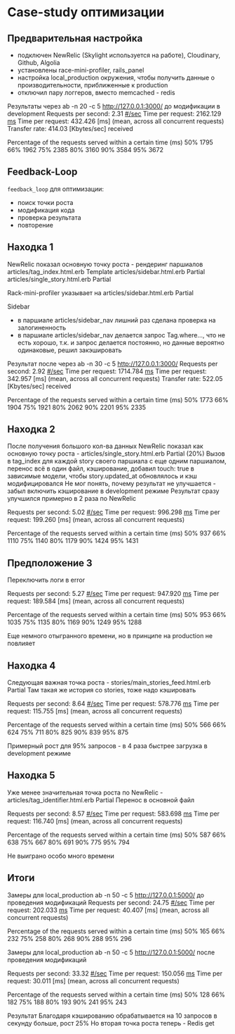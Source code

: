 # Case-study оптимизации

## Предварительная настройка

- подключен NewRelic (Skylight используется на работе), Cloudinary, Github, Algolia
- установлены race-mini-profiler, rails_panel
- настройка local_production окружения, чтобы получить данные о производительности, приближенные к production
- отключил пару логгеров, вместо memcached - redis

Результаты через ab -n 20 -c 5 http://127.0.0.1:3000/ до модификации в development
Requests per second: 2.31 [#/sec](mean)
Time per request: 2162.129 [ms](mean)
Time per request: 432.426 [ms] (mean, across all concurrent requests)
Transfer rate: 414.03 [Kbytes/sec] received

Percentage of the requests served within a certain time (ms)
50% 1795
66% 1962
75% 2385
80% 3160
90% 3584
95% 3672

## Feedback-Loop

`feedback_loop` для оптимизации:

- поиск точки роста
- модификация кода
- проверка результата
- повторение

## Находка 1

NewRelic показал основную точку роста - рендеринг паршиалов
articles/tag_index.html.erb Template
articles/sidebar.html.erb Partial
articles/single_story.html.erb Partial

Rack-mini-profiler указывает на articles/sidebar.html.erb Partial

Sidebar

- в паршиале articles/sidebar_nav лишний раз сделана проверка на залогиненность
- в паршиале articles/sidebar_nav делается запрос Tag.where..., что не есть хорошо, т.к. и запрос делается постоянно, но данные вероятно одинаковые, решил закэшировать

Результат после через ab -n 30 -c 5 http://127.0.0.1:3000/
Requests per second: 2.92 [#/sec](mean)
Time per request: 1714.784 [ms](mean)
Time per request: 342.957 [ms] (mean, across all concurrent requests)
Transfer rate: 522.05 [Kbytes/sec] received

Percentage of the requests served within a certain time (ms)
50% 1773
66% 1904
75% 1921
80% 2062
90% 2201
95% 2335

## Находка 2

После получения большого кол-ва данных NewRelic показал как основную точку роста - articles/single_story.html.erb Partial (20%)
Вызов в tag_index для каждой story своего паршиала с еще одним паршиалом, перенос всё в один файл, кэширование, добавил touch: true в зависимые модели, чтобы story.updated_at обновлялось и кэш модифицировался
Не мог понять, почему результат не улучшается - забыл включить кэширование в development режиме
Результат сразу улучшился примерно в 2 раза по NewRelic

Requests per second: 5.02 [#/sec](mean)
Time per request: 996.298 [ms](mean)
Time per request: 199.260 [ms] (mean, across all concurrent requests)

Percentage of the requests served within a certain time (ms)
50% 937
66% 1110
75% 1140
80% 1179
90% 1424
95% 1431

## Предположение 3

Переключить логи в error

Requests per second: 5.27 [#/sec](mean)
Time per request: 947.920 [ms](mean)
Time per request: 189.584 [ms] (mean, across all concurrent requests)

Percentage of the requests served within a certain time (ms)
50% 953
66% 1035
75% 1135
80% 1169
90% 1249
95% 1288

Еще немного отыгранного времени, но в принципе на production не повлияет

## Находка 4

Следующая важная точка роста - stories/main_stories_feed.html.erb Partial
Там такая же история со stories, тоже надо кэшировать

Requests per second: 8.64 [#/sec](mean)
Time per request: 578.776 [ms](mean)
Time per request: 115.755 [ms] (mean, across all concurrent requests)

Percentage of the requests served within a certain time (ms)
50% 566
66% 624
75% 711
80% 825
90% 839
95% 875

Примерный рост для 95% запросов - в 4 раза быстрее загрузка в development режиме

## Находка 5

Уже менее значительная точка роста по NewRelic - articles/tag_identifier.html.erb Partial
Перенос в основной файл

Requests per second: 8.57 [#/sec](mean)
Time per request: 583.698 [ms](mean)
Time per request: 116.740 [ms] (mean, across all concurrent requests)

Percentage of the requests served within a certain time (ms)
50% 587
66% 638
75% 667
80% 691
90% 775
95% 794

Не выиграно особо много времени

## Итоги

Замеры для local_production ab -n 50 -c 5 http://127.0.0.1:5000/ до проведения модификаций
Requests per second: 24.75 [#/sec](mean)
Time per request: 202.033 [ms](mean)
Time per request: 40.407 [ms] (mean, across all concurrent requests)

Percentage of the requests served within a certain time (ms)
50% 165
66% 232
75% 258
80% 268
90% 288
95% 296

Замеры для local_production ab -n 50 -c 5 http://127.0.0.1:5000/ после проведения модификаций

Requests per second: 33.32 [#/sec](mean)
Time per request: 150.056 [ms](mean)
Time per request: 30.011 [ms] (mean, across all concurrent requests)

Percentage of the requests served within a certain time (ms)
50% 128
66% 182
75% 188
80% 193
90% 241
95% 243

Результат
Благодаря кэшированию обрабатывается на 10 запросов в секунду больше, рост 25%
Но вторая точка роста теперь - Redis get

